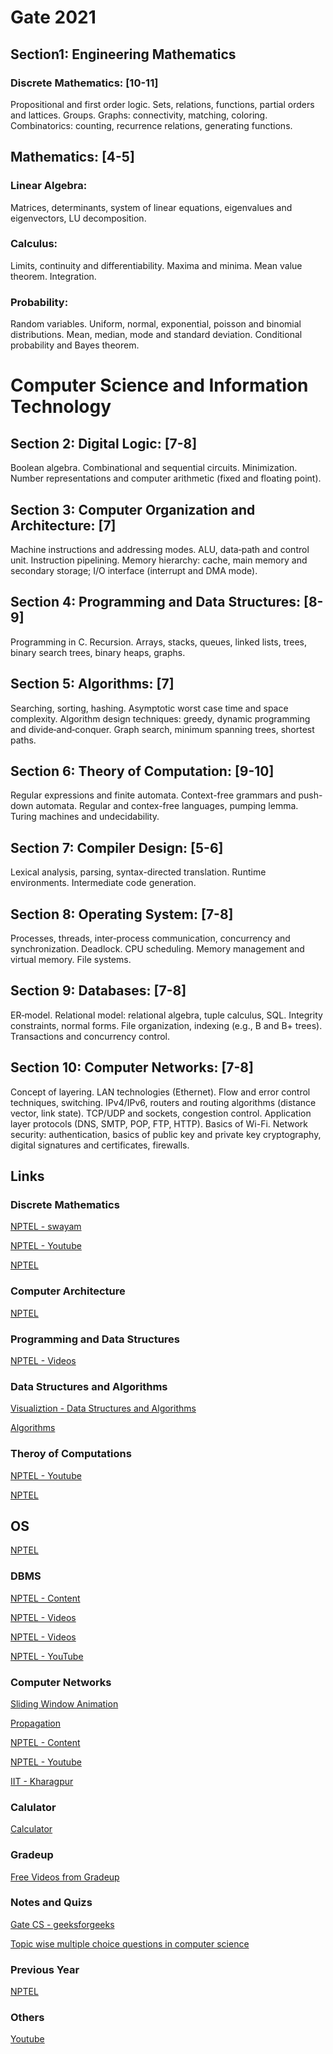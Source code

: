 # Gate 2021

## Section1: Engineering Mathematics
### Discrete Mathematics: [10-11]
Propositional and first order logic. Sets, relations, functions, partial orders and lattices. Groups. Graphs: connectivity, matching, coloring. Combinatorics: counting, recurrence relations, generating functions.
## Mathematics: [4-5]
### Linear Algebra:
Matrices, determinants, system of linear equations, eigenvalues and eigenvectors, LU decomposition.
### Calculus:
Limits, continuity and differentiability. Maxima and minima. Mean value theorem. Integration.
### Probability: 
Random variables. Uniform, normal, exponential, poisson and binomial distributions. Mean, median, mode and standard deviation. Conditional probability and Bayes theorem.
# Computer Science and Information Technology
## Section 2: Digital Logic: [7-8]
Boolean algebra. Combinational and sequential circuits. Minimization. Number representations and computer arithmetic (fixed and floating point).
## Section 3: Computer Organization and Architecture: [7]
Machine instructions and addressing modes. ALU, data‐path and control unit. Instruction pipelining. Memory hierarchy: cache, main memory and secondary storage; I/O interface (interrupt and DMA mode).
## Section 4: Programming and Data Structures: [8-9]
Programming in C. Recursion. Arrays, stacks, queues, linked lists, trees, binary search trees, binary heaps, graphs.
## Section 5: Algorithms: [7]
Searching, sorting, hashing. Asymptotic worst case time and space complexity. Algorithm design techniques: greedy, dynamic programming and divide‐and‐conquer. Graph search, minimum spanning trees, shortest paths.
## Section 6: Theory of Computation: [9-10]
Regular expressions and finite automata. Context-free grammars and push-down automata. Regular and contex-free languages, pumping lemma. Turing machines and undecidability.
## Section 7: Compiler Design: [5-6]
Lexical analysis, parsing, syntax-directed translation. Runtime environments. Intermediate code generation.
## Section 8: Operating System: [7-8]
Processes, threads, inter‐process communication, concurrency and synchronization. Deadlock. CPU scheduling. Memory management and virtual memory. File systems.
## Section 9: Databases: [7-8]
ER‐model. Relational model: relational algebra, tuple calculus, SQL. Integrity constraints, normal forms. File organization, indexing (e.g., B and B+ trees). Transactions and concurrency control.
## Section 10: Computer Networks: [7-8]
Concept of layering. LAN technologies (Ethernet). Flow and error control techniques, switching. IPv4/IPv6, routers and routing algorithms (distance vector, link state). TCP/UDP and sockets, congestion control. Application layer protocols (DNS, SMTP, POP, FTP, HTTP). Basics of Wi-Fi. Network security: authentication, basics of public key and private key cryptography, digital signatures and certificates, firewalls. 


## Links

### Discrete Mathematics
[NPTEL - swayam](https://swayam.gov.in/nd1_noc20_cs37/preview) 

[NPTEL - Youtube](https://www.youtube.com/playlist?list=PL0862D1A947252D20)

[NPTEL](https://nptel.ac.in/courses/106/106/106106183/#)

### Computer Architecture
[NPTEL](https://nptel.ac.in/courses/106/106/106106092/)

### Programming and Data Structures
[NPTEL - Videos](https://nptel.ac.in/courses/106/106/106106133/)

### Data Structures and Algorithms
[Visualiztion - Data Structures and Algorithms](https://www.cs.usfca.edu/~galles/visualization/Algorithms.html)

[Algorithms](https://www.youtube.com/watch?v=0IAPZzGSbME&list=PLDN4rrl48XKpZkf03iYFl-O29szjTrs_O)

### Theroy of Computations
[NPTEL - Youtube](https://www.youtube.com/playlist?list=PL85CF9F4A047C7BF7)

[NPTEL](https://nptel.ac.in/courses/106/106/106106049/)

## OS
[NPTEL](https://nptel.ac.in/courses/106/106/106106144/)

### DBMS
[NPTEL - Content](https://nptel.ac.in/courses/106/106/106106095/#)

[NPTEL - Videos](https://nptel.ac.in/courses/106/106/106106220/)

[NPTEL - Videos](https://nptel.ac.in/courses/106/106/106106093/)

[NPTEL - YouTube](https://www.youtube.com/playlist?list=PLIwC9bZ0rmjSkm1VRJROX4vP2YMIf4Ebh)

### Computer Networks
[Sliding Window Animation](https://www.ccs-labs.org/teaching/rn/animations/gbn_sr/)

[Propagation](https://www.ccs-labs.org/teaching/rn/animations/propagation/)

[NPTEL - Content](https://nptel.ac.in/courses/106/106/106106091/)

[NPTEL - Youtube](https://www.youtube.com/playlist?list=PL32DBC269EF768F74)

[IIT - Kharagpur](https://www.youtube.com/watch?v=O--rkQNKqls&list=PLbRMhDVUMngf-peFloB7kyiA40EptH1up)

### Calulator
[Calculator](https://www.tcsion.com/OnlineAssessment/ScientificCalculator/Calculator.html)

### Gradeup
[Free Videos from Gradeup](https://gradeup.co/free-video-lectures/computer-science-engineering)

### Notes and Quizs
[Gate CS - geeksforgeeks](https://www.geeksforgeeks.org/gate-cs-notes-gq/)

[Topic wise multiple choice questions in computer science](https://www.geeksforgeeks.org/quiz-corner-gq/)

### Previous Year 

[NPTEL](https://nptel.ac.in/gate_paper.html)

### Others
[Youtube](https://www.youtube.com/channel/UCxJp9aEteKmOeobEsHXwxAw)
